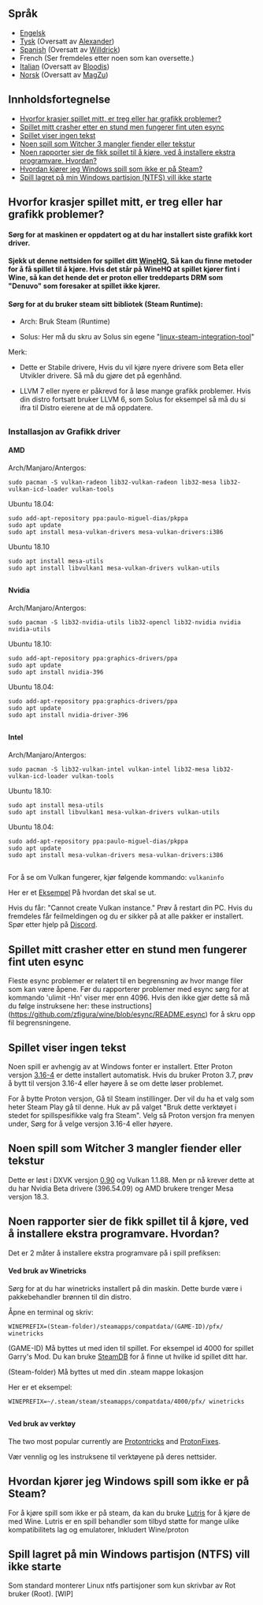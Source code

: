 ## Språk
-  [Engelsk](#table-of-content)
-  [Tysk](README_DE.md) (Oversatt av [Alexander](https://github.com/Alexander88207))
-  [Spanish](README_ESP.md) (Oversatt av [Willdrick](https://github.com/Willdrick))
-  French (Ser fremdeles etter noen som kan oversette.)
-  [Italian](README_IT.md) (Oversatt av [Bloodis](https://github.com/bloodis))
-  [Norsk](README_NO.md) (Oversatt av [MagZu](https://github.com/magzu))

## Innholdsfortegnelse
  - [Hvorfor krasjer spillet mitt, er treg eller har grafikk problemer?](#hvorfor-krasjer-spillet-mitt-er-treg-eller-har-grafikk-problemer)
  - [Spillet mitt crasher etter en stund men fungerer fint uten esync](#spillet-mitt-crasher-etter-en-stund-men-fungerer-fint-uten-esync)
  - [Spillet viser ingen tekst](#spillet-viser-ingen-tekst)
  - [Noen spill som Witcher 3 mangler fiender eller tekstur](#noen-spill-som-witcher-3-mangler-fiender-eller-tekstur)
  - [Noen rapporter sier de fikk spillet til å kjøre, ved å installere ekstra programvare. Hvordan?](#noen-rapporter-sier-de-fikk-spillet-til-å-kjøre-ved-å-installere-ekstra-programvare-hvordan)
  - [Hvordan kjører jeg Windows spill som ikke er på Steam?](#hvordan-kjører-jeg-windows-spill-som-ikke-er-på-steam)
  - [Spill lagret på min Windows partisjon (NTFS) vill ikke starte](#spill-lagret-på-min-windows-partisjon-ntfs-vill-ikke-starte)
## Hvorfor krasjer spillet mitt, er treg eller har grafikk problemer?

#### Sørg for at maskinen er oppdatert og at du har installert siste grafikk kort driver.

#### Sjekk ut denne nettsiden for spillet ditt [WineHQ](https://appdb.winehq.org), Så kan du finne metoder for å få spillet til å kjøre. Hvis det står på WineHQ at spillet kjører fint i Wine, så kan det hende det er proton eller treddeparts DRM som "Denuvo" som foresaker at spillet ikke kjører.

#### Sørg for at du bruker steam sitt bibliotek (Steam Runtime):

- Arch: Bruk Steam (Runtime)

- Solus: Her må du skru av Solus sin egene "[linux-steam-integration-tool](https://raw.githubusercontent.com/solus-project/linux-steam-integration/master/.github/LSI_Settings.png)"

Merk:

- Dette er Stabile drivere, Hvis du vil kjøre nyere drivere som Beta eller Utvikler drivere. Så må du gjøre det på egenhånd.

- LLVM 7 eller nyere er påkrevd for å løse mange grafikk problemer. Hvis din distro fortsatt bruker LLVM 6, som Solus for eksempel så må du si ifra til Distro eierene at de må oppdatere.



##
### Installasjon av Grafikk driver
#### AMD

Arch/Manjaro/Antergos:
```
sudo pacman -S vulkan-radeon lib32-vulkan-radeon lib32-mesa lib32-vulkan-icd-loader vulkan-tools
```

Ubuntu 18.04:
```
sudo add-apt-repository ppa:paulo-miguel-dias/pkppa
sudo apt update
sudo apt install mesa-vulkan-drivers mesa-vulkan-drivers:i386
```
Ubuntu 18.10

```
sudo apt install mesa-utils
sudo apt install libvulkan1 mesa-vulkan-drivers vulkan-utils
```
##
#### Nvidia

Arch/Manjaro/Antergos:
```
sudo pacman -S lib32-nvidia-utils lib32-opencl lib32-nvidia nvidia nvidia-utils
```

Ubuntu 18.10:
```
sudo add-apt-repository ppa:graphics-drivers/ppa
sudo apt update
sudo apt install nvidia-396
```

Ubuntu 18.04:
```
sudo add-apt-repository ppa:graphics-drivers/ppa
sudo apt update
sudo apt install nvidia-driver-396
```
##
#### Intel

Arch/Manjaro/Antergos:
```
sudo pacman -S lib32-vulkan-intel vulkan-intel lib32-mesa lib32-vulkan-icd-loader vulkan-tools
```

Ubuntu 18.10:
```
sudo apt install mesa-utils
sudo apt install libvulkan1 mesa-vulkan-drivers vulkan-utils
```

Ubuntu 18.04:
```
sudo add-apt-repository ppa:paulo-miguel-dias/pkppa
sudo apt update
sudo apt install mesa-vulkan-drivers mesa-vulkan-drivers:i386
```
##
For å se om Vulkan fungerer, kjør følgende kommando: `vulkaninfo`

Her er et [Eksempel](https://raw.githubusercontent.com/NoXPhasma/protondb_faq/master/VulkaninfoExample.png) På hvordan det skal se ut.

Hvis du får: "Cannot create Vulkan instance." Prøv å restart din PC. Hvis du fremdeles får feilmeldingen og du er sikker på at alle pakker er installert. Spør etter hjelp på [Discord](https://discord.gg/uuwK9EV).

## Spillet mitt crasher etter en stund men fungerer fint uten esync

Fleste esync problemer er relatert til en begrensning av hvor mange filer som kan være åpene. Før du rapporterer problemer med esync sørg for at kommando 'ulimit -Hn' viser mer enn 4096. Hvis den ikke gjør dette så må du følge instruksene her: these instructions](https://github.com/zfigura/wine/blob/esync/README.esync) for å skru opp fil begrensningene.

## Spillet viser ingen tekst

Noen spill er avhengig av at Windows fonter er installert. Etter Proton versjon [3.16-4](https://github.com/ValveSoftware/Proton/wiki/Changelog#316-4) er dette installert automatisk. Hvis du bruker Proton 3.7, prøv å bytt til versjon 3.16-4 eller høyere å se om dette løser problemet.

For å bytte Proton versjon, Gå til Steam instillinger. Der vil du ha et valg som heter Steam Play gå til denne. Huk av på valget "Bruk dette verktøyet i stedet for spillspesifikke valg fra Steam". Velg så Proton versjon fra menyen under, Sørg for å velge versjon 3.16-4 eller høyere.

## Noen spill som Witcher 3 mangler fiender eller tekstur

Dette er løst i DXVK versjon [0.90](https://github.com/doitsujin/dxvk/releases/tag/v0.90) og Vulkan 1.1.88.
Men pr nå krever dette at du har Nvidia Beta drivere (396.54.09) og AMD brukere trenger Mesa versjon 18.3.

## Noen rapporter sier de fikk spillet til å kjøre, ved å installere ekstra programvare. Hvordan?

Det er 2 måter å installere ekstra programvare på i spill prefiksen:

#### Ved bruk av Winetricks
Sørg for at du har winetricks installert på din maskin. Dette burde være i pakkebehandler brønnen til din distro.

Åpne en terminal og skriv:
```
WINEPREFIX=(Steam-folder)/steamapps/compatdata/(GAME-ID)/pfx/ winetricks
```
(GAME-ID) Må byttes ut med iden til spillet.  For eksempel id 4000 for spillet Garry's Mod. Du kan bruke [SteamDB](https://steamdb.info) for å finne ut hvilke id spillet ditt har.

(Steam-folder) Må byttes ut med din .steam mappe lokasjon

Her er et eksempel:

```
WINEPREFIX=~/.steam/steam/steamapps/compatdata/4000/pfx/ winetricks
```
##
#### Ved bruk av verktøy

The two most popular currently are [Protontricks](https://github.com/Matoking/protontricks) and [ProtonFixes](https://github.com/simons-public/protonfixes).

Vær vennlig og les instruksene til verktøyene på deres nettsider.

## Hvordan kjører jeg Windows spill som ikke er på Steam?

For å kjøre spill som ikke er på steam, da kan du bruke [Lutris](https://lutris.net/) for å kjøre de med Wine. Lutris er en spill behandler som tilbyd støtte for mange ulike kompatibilitets lag og emulatorer, Inkludert Wine/proton

## Spill lagret på min Windows partisjon (NTFS) vill ikke starte

Som standard monterer Linux ntfs partisjoner som kun skrivbar av Rot bruker (Root). [WIP]
